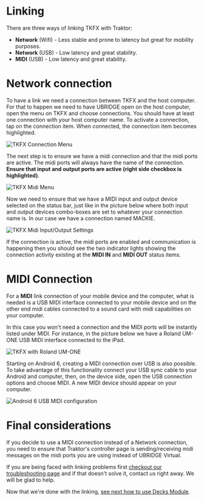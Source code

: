 # Linking

There are three ways of linking TKFX with Traktor:

- **Network** (Wifi) - Less stable and prone to latency but great for mobility purposes.
- **Network** (USB) - Low latency and great stability.
- **MIDI** (USB) - Low latency and great stability.

# Network connection

To have a link we need a connection between TKFX and the host computer. For that to happen we need to have UBRIDGE open on the host computer, open the menu on TKFX and choose connections. You should have at least one connection with your host computer name. To activate a connection, tap on the connection item. When connected, the connection item becomes highlighted.

![TKFX Connection Menu](https://www.imaginando.pt/images/products/tkfx/help/tkfx_connection.png)

The next step is to ensure we have a midi connection and that the midi ports are active. The midi ports will always have the name of the connection. **Ensure that input and output ports are active (right side checkbox is highlighted)**.

![TKFX Midi Menu](https://www.imaginando.pt/images/products/tkfx/help/tkfx_midi.png)

Now we need to ensure that we have a MIDI input and output device selected on the status bar, just like in the picture below where both input and output devices combo-boxes are set to whatever your connection name is. In our case we have a connection named MACKIE.

![TKFX Midi Input/Output Settings](https://www.imaginando.pt/images/products/tkfx/help/tkfx_midi_input_output.png)

If the connection is active, the midi ports are enabled and communication is happening then you should see the two indicator lights showing the connection activity existing at the **MIDI IN** and **MIDI OUT** status items.

# MIDI Connection

For a **MIDI** link connection of your mobile device and the computer, what is needed is a USB MIDI interface connected to your mobile device and on the other end midi cables connected to a sound card with midi capabilities on your computer.

In this case you won't need a connection and the MIDI ports will be instantly listed under MIDI. For instance, in the picture below we have a Roland UM-ONE USB MIDI interface connected to the iPad.

![TKFX with Roland UM-ONE](https://www.imaginando.pt/images/products/tkfx/help/tkfx_midi_roland.png)

Starting on Android 6, creating a MIDI connection over USB is also possible. To take advantage of this functionality connect your USB sync cable to your Android and computer, then, on the device side, open the USB connection options and choose MIDI. A new MIDI device should appear on your computer.

![Android 6 USB MIDI configuration](https://www.imaginando.pt/images/products/tkfx/help/android_usb_midi.png)

# Final considerations

If you decide to use a MIDI connection instead of a Network connection, you need to ensure that Traktor's controller page is sending/receiving midi messages on the midi ports you are using instead of UBRIDGE Virtual.

If you are being faced with linking problems first [checkout our troubleshooting page](https://www.imaginando.pt/products/tkfx/help/troubleshooting) and if that doesn't solve it, contact us right away. We will be glad to help.

Now that we're done with the linking, [see next how to use Decks Module](https://www.imaginando.pt/products/tkfx/help/decks).
